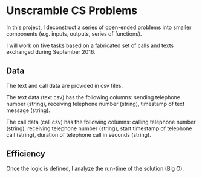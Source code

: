 # Unscramble CS Problems

In this project, I deconstruct a series of open-ended problems into smaller components (e.g. inputs, outputs, series of functions).  

I will work on five tasks based on a fabricated set of calls and texts exchanged during September 2016.

## Data

The text and call data are provided in csv files.

The text data (text.csv) has the following columns: sending telephone number (string), receiving telephone number (string), timestamp of text message (string).  

The call data (call.csv) has the following columns: calling telephone number (string), receiving telephone number (string), start timestamp of telephone call (string), duration of telephone call in seconds (string).

## Efficiency

Once the logic is defined, I analyze the run-time of the solution (Big O).
